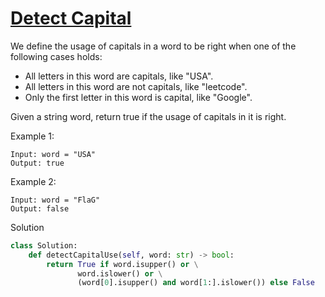 # [Detect Capital](https://leetcode.com/problems/detect-capital/)

We define the usage of capitals in a word to be right when one of the following cases holds:

- All letters in this word are capitals, like "USA".
- All letters in this word are not capitals, like "leetcode".
- Only the first letter in this word is capital, like "Google".

Given a string word, return true if the usage of capitals in it is right.

Example 1:
```
Input: word = "USA"
Output: true
```
Example 2:
```
Input: word = "FlaG"
Output: false
```
Solution
```python
class Solution:
    def detectCapitalUse(self, word: str) -> bool:
        return True if word.isupper() or \
               word.islower() or \
               (word[0].isupper() and word[1:].islower()) else False
```
